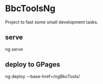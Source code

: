 # BbcToolsNg
Project to fast some small development tasks.

## serve
ng serve

## deploy to GPages
ng deploy --base-href=/ngBbcTools/




<!-- 
Aquila
	Subscripciones
	
	declarar ámbito de funciones en los Component
	
	Stores -> ngxs module
	
	Containers
	
	Pasar las clases a interfaces, todas a un mismo folder , dentro de /app
	
	Pasar los <inputs> a Formularios
	
	Crear un service para el comp checklist -> será quien defina los [] 
		"ng generate service" -->